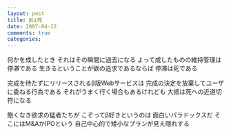 ```yaml
---
layout: post
title: βは死
date: 2007-04-22
comments: true
categories:
---
```



何かを成したとき
それはその瞬間に過去になる
よって成したものの維持管理は停滞である
生きるということが欲の追求であるならば
停滞は死である

完成を待たずにリリースされるβ版Webサービスは
完成の決定を放棄してユーザに委ねる行為である
それがうまく行く場合もあるけれども
大抵は死への近道切符になる

飽くなき欲求の猛者たちが
こぞってβ好きというのは
面白いパラドックスだ
そこにはM&AかIPOという
自己中心的で矮小なプランが見え隠れする